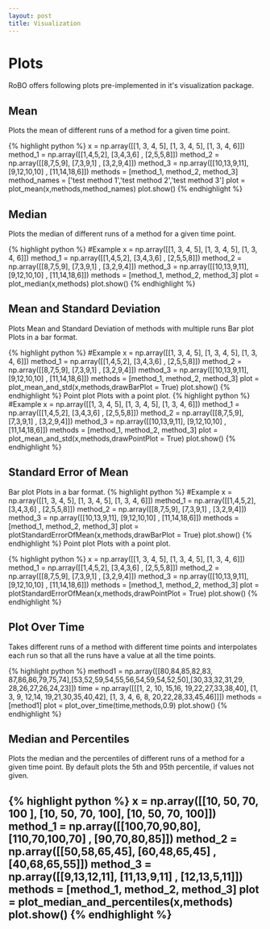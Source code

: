 ```yaml
---
layout: post
title: Visualization
---
```


# Plots
RoBO offers following plots pre-implemented in it's visualization package.

## Mean
Plots the mean of different runs of a method for a given time point.

{% highlight python %}
x = np.array([[1, 3, 4, 5], [1, 3, 4, 5], [1, 3, 4, 6]])
method_1 = np.array([[1,4,5,2], [3,4,3,6] , [2,5,5,8]])
method_2 = np.array([[8,7,5,9], [7,3,9,1] , [3,2,9,4]])
method_3 = np.array([[10,13,9,11], [9,12,10,10] , [11,14,18,6]])
methods = [method_1, method_2, method_3]
method_names = ['test method 1','test method 2','test method 3']
plot = plot_mean(x,methods,method_names)
plot.show()
{% endhighlight %}

## Median
Plots the median of different runs of a method for a given time point.

{% highlight python %}
#Example
x = np.array([[1, 3, 4, 5], [1, 3, 4, 5], [1, 3, 4, 6]])
method_1 = np.array([[1,4,5,2], [3,4,3,6] , [2,5,5,8]])
method_2 = np.array([[8,7,5,9], [7,3,9,1] , [3,2,9,4]])
method_3 = np.array([[10,13,9,11], [9,12,10,10] , [11,14,18,6]])
methods = [method_1, method_2, method_3]
plot = plot_median(x,methods)
plot.show()
{% endhighlight %}

## Mean and Standard Deviation
Plots Mean and Standard Deviation of methods with multiple runs
Bar plot
Plots in a bar format. 

{% highlight python %}
#Example
x = np.array([[1, 3, 4, 5], [1, 3, 4, 5], [1, 3, 4, 6]])
method_1 = np.array([[1,4,5,2], [3,4,3,6] , [2,5,5,8]])
method_2 = np.array([[8,7,5,9], [7,3,9,1] , [3,2,9,4]])
method_3 = np.array([[10,13,9,11], [9,12,10,10] , [11,14,18,6]])
methods = [method_1, method_2, method_3]
plot = plot_mean_and_std(x,methods,drawBarPlot = True)
plot.show()
{% endhighlight %}
Point plot
Plots with a point plot.
{% highlight python %}
#Example
x = np.array([[1, 3, 4, 5], [1, 3, 4, 5], [1, 3, 4, 6]])
method_1 = np.array([[1,4,5,2], [3,4,3,6] , [2,5,5,8]])
method_2 = np.array([[8,7,5,9], [7,3,9,1] , [3,2,9,4]])
method_3 = np.array([[10,13,9,11], [9,12,10,10] , [11,14,18,6]])
methods = [method_1, method_2, method_3]
plot = plot_mean_and_std(x,methods,drawPointPlot = True)
plot.show()
{% endhighlight %}

## Standard Error of Mean
Bar plot
Plots in a bar format.
{% highlight python %}
#Example
x = np.array([[1, 3, 4, 5], [1, 3, 4, 5], [1, 3, 4, 6]])
method_1 = np.array([[1,4,5,2], [3,4,3,6] , [2,5,5,8]])
method_2 = np.array([[8,7,5,9], [7,3,9,1] , [3,2,9,4]])
method_3 = np.array([[10,13,9,11], [9,12,10,10] , [11,14,18,6]])
methods = [method_1, method_2, method_3]
plot = plotStandardErrorOfMean(x,methods,drawBarPlot = True)
plot.show()
{% endhighlight %}
Point plot
Plots with a point plot.

{% highlight python %}
x = np.array([[1, 3, 4, 5], [1, 3, 4, 5], [1, 3, 4, 6]])
method_1 = np.array([[1,4,5,2], [3,4,3,6] , [2,5,5,8]])
method_2 = np.array([[8,7,5,9], [7,3,9,1] , [3,2,9,4]])
method_3 = np.array([[10,13,9,11], [9,12,10,10] , [11,14,18,6]])
methods = [method_1, method_2, method_3]
plot = plotStandardErrorOfMean(x,methods,drawPointPlot = True)
plot.show()
{% endhighlight %}

## Plot Over Time
Takes different runs of a method with different time points and interpolates each run so that all the runs have a value at all the time points.

{% highlight python %}
method1 = np.array([[80,84,85,82,83, 87,86,86,79,75,74],[53,52,59,54,55,56,54,59,54,52,50],[30,33,32,31,29, 28,26,27,26,24,23]])
time = np.array([[[1, 2, 10, 15,16, 19,22,27,33,38,40], [1, 3, 9, 12,14, 19,21,30,35,40,42], [1, 3, 4, 6, 8, 20,22,28,33,45,46]]])
methods = [method1]
plot = plot_over_time(time,methods,0.9)
plot.show()
{% endhighlight %}

## Median and Percentiles
Plots the median and the percentiles of different runs of a method for a given time point. By default plots the 5th and 95th percentile, if values not given.

{% highlight python %}
x = np.array([[10, 50, 70, 100 ], [10, 50, 70, 100], [10, 50, 70, 100]])
method_1 = np.array([[100,70,90,80], [110,70,100,70] , [90,70,80,85]])
method_2 = np.array([[50,58,65,45], [60,48,65,45] , [40,68,65,55]])
method_3 = np.array([[9,13,12,11], [11,13,9,11] , [12,13,5,11]])
methods = [method_1, method_2, method_3]
plot = plot_median_and_percentiles(x,methods)
plot.show()
{% endhighlight %}
-----
